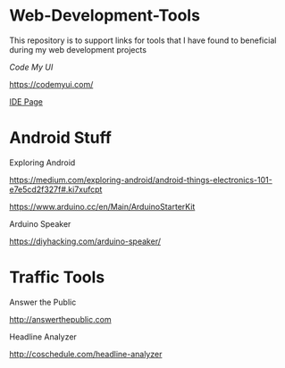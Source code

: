 Web-Development-Tools
=====================

This repository is to support links for tools that I have found to beneficial during my web development projects

*Code My UI*

https://codemyui.com/

<a href="https://github.com/jthurston/Web-Development-Tools/blob/master/ide.md">IDE Page</a>



Android Stuff
===================

Exploring Android

https://medium.com/exploring-android/android-things-electronics-101-e7e5cd2f327f#.ki7xufcpt

https://www.arduino.cc/en/Main/ArduinoStarterKit

Arduino Speaker

https://diyhacking.com/arduino-speaker/


Traffic Tools
===================
Answer the Public

http://answerthepublic.com

Headline Analyzer

http://coschedule.com/headline-analyzer
